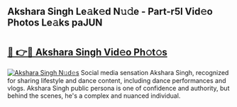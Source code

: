 ## Akshara Singh Le𝚊k𝚎d N𝚞𝚍e - Part-r5l Vid𝚎o Photos Le𝚊ks paJUN

# <h2><a href="http://fbb9i75.evod.top/?m=Akshara+Singh">🔗 👉🔴 Akshara Singh Vid𝚎o Ph𝚘t𝚘s</a></h2>

[![Akshara Singh N𝚞d𝚎s](https://i.imgur.com/8V9OHl7.gif)](http://fbb9i75.evod.top/?m=Akshara+Singh)
Social media sensation Akshara Singh, recognized for sharing lifestyle and dance content, including dance performances and vlogs. Akshara Singh public persona is one of confidence and authority, but behind the scenes, he's a complex and nuanced individual. 

